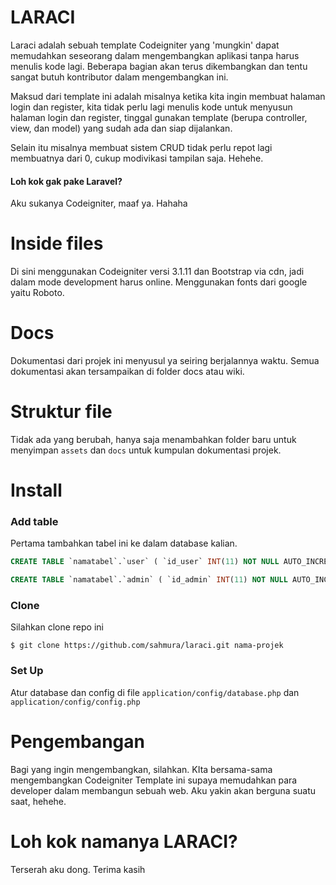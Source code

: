 # LARACI
Laraci adalah sebuah template Codeigniter yang 'mungkin' dapat memudahkan seseorang dalam mengembangkan aplikasi tanpa harus menulis kode lagi. Beberapa bagian akan terus dikembangkan dan tentu sangat butuh kontributor dalam mengembangkan ini.

Maksud dari template ini adalah misalnya ketika kita ingin membuat halaman login dan register, kita tidak perlu lagi menulis kode untuk menyusun halaman login dan register, tinggal gunakan template (berupa controller, view, dan model) yang sudah ada dan siap dijalankan.

Selain itu misalnya membuat sistem CRUD tidak perlu repot lagi membuatnya dari 0, cukup modivikasi tampilan saja. Hehehe.

#### Loh kok gak pake Laravel?
Aku sukanya Codeigniter, maaf ya. Hahaha


# Inside files
Di sini menggunakan Codeigniter versi 3.1.11 dan Bootstrap via cdn, jadi dalam mode development harus online. Menggunakan fonts dari google yaitu Roboto.

# Docs
Dokumentasi dari projek ini menyusul ya seiring berjalannya waktu. Semua dokumentasi akan tersampaikan di folder docs atau wiki.

# Struktur file
Tidak ada yang berubah, hanya saja menambahkan folder baru untuk menyimpan `assets` dan `docs` untuk kumpulan dokumentasi projek.

# Install

### Add table
Pertama tambahkan tabel ini ke dalam database kalian.

```sql
CREATE TABLE `namatabel`.`user` ( `id_user` INT(11) NOT NULL AUTO_INCREMENT , `fullname` VARCHAR(250) NOT NULL , `email` VARCHAR(250) NOT NULL , `password` VARCHAR(250) NOT NULL , `is_delete` BOOLEAN NOT NULL , `date` TIMESTAMP NOT NULL , PRIMARY KEY (`id`)) ENGINE = InnoDB;

CREATE TABLE `namatabel`.`admin` ( `id_admin` INT(11) NOT NULL AUTO_INCREMENT , `fullname` VARCHAR(250) NOT NULL , `email` VARCHAR(250) NOT NULL , `password` VARCHAR(250) NOT NULL , `is_delete` BOOLEAN NOT NULL , `date` TIMESTAMP NOT NULL , PRIMARY KEY (`id`)) ENGINE = InnoDB;
```

### Clone
Silahkan clone repo ini

```
$ git clone https://github.com/sahmura/laraci.git nama-projek
```

### Set Up
Atur database dan config di file `application/config/database.php` dan `application/config/config.php`

# Pengembangan
Bagi yang ingin mengembangkan, silahkan. KIta bersama-sama mengembangkan Codeigniter Template ini supaya memudahkan para developer dalam membangun sebuah web. Aku yakin akan berguna suatu saat, hehehe.

# Loh kok namanya LARACI?
Terserah aku dong. Terima kasih
